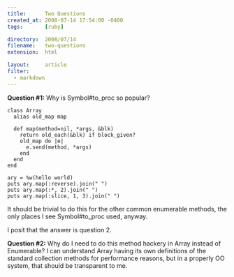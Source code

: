 ```yaml
---
title:      Two Questions
created_at: 2008-07-14 17:54:00 -0400
tags:       [ruby]

directory:  2008/07/14
filename:   two-questions
extension:  html

layout:     article
filter:
  - markdown
---
```

**Question #1:** Why is Symbol#to_proc so popular?

    class Array
      alias old_map map
  
      def map(method=nil, *args, &blk)
        return old_each(&blk) if block_given?
        old_map do |e|
          e.send(method, *args)
        end
      end
    end

    ary = %w(hello world)
    puts ary.map(:reverse).join(" ")
    puts ary.map(:*, 2).join(" ")
    puts ary.map(:slice, 1, 3).join(" ")

It should be trivial to do this for the other common enumerable methods, the only places I see Symbol#to_proc used, anyway.

I posit that the answer is question 2.

**Question #2:** Why do I need to do this method hackery in Array instead of Enumerable?  I can understand Array having its own definitions of the standard collection methods for performance reasons, but in a properly OO system, that should be transparent to me.

